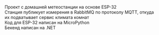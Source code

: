 Проект с домашней метеостанции на основе ESP-32 <br />
Станция публикует измерения в RabbitMQ по протоколу MQTT, откуда их подватывает сервис климата комнат <br />
Код для ESP-32 написан на MicroPython <br />
Бекенд написан на .NET